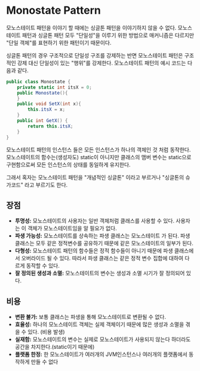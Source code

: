 # Monostate Pattern

모노스테이트 패턴을 이야기 할 때에는 싱글톤 패턴을 이야기하지 않을 수 없다. 모노스테이트 패턴과 싱글톤 패턴 모두 "단일성"을 이루기 위한 방법으로 매커니즘은 다르지만 "단일 객체"를 표현하기 위한 패턴이기 때문이다.

싱글톤 패턴의 경우 구조적으로 단일성 구조를 강제하는 반면 모노스테이트 패턴은 구조적인 강제 대신 단일성이 있는 "행위"를 강제한다. 모노스테이트 패턴의 예시 코드는 다음과 같다.

```csharp
public class Monostate {
	private static int itsX = 0;
	public Monostate(){
	}
	public void SetX(int x){
		this.itsX = x;
	}
	public int GetX() {
		return this.itsX;
	}
}
```

모노스테이트 패턴의 인스턴스 들은 모든 인스턴스가 하나의 객체인 것 처럼 동작한다. 모노스테이트의 함수는(생성자도) static이 아니지만 클래스의 맴버 변수는 static으로 구현함으로써 모든 인스턴스의 상태를 동일하게 유지한다.

그래서 혹자는 모노스테이트 패턴을 "개념적인 싱글톤" 이라고 부르거나 "싱글톤의 슈가코드" 라고 부르기도 한다.

## 장점

- **투명성:** 모노스테이트의 사용자는 일반 객체처럼 클래스를 사용할 수 있다. 사용자는 이 객체가 모노스테이트임을 알 필요가 없다.
- **파생 가능성:** 모노스테이트를 상속하는 파생 클래스는 모노스테이트 가 된다. 파생 클래스는 모두 같은 정적변수를 공유하기 때문에 같은 모노스테이트의 일부가 된다.
- **다형성:** 모노스테이트 패턴의 함수들은 정적 함수들이 아니기 때문에 파생 클래스에서 오버라이드 될 수 있다. 따라서 파생 클래스는 같은 정적 변수 집합에 대하여 다르게 동작할 수 있다.
- **잘 정의된 생성과 소멸:** 모노스테이트의 변수는 생성과 소멸 시기가 잘 정의되어 있다.

 

## 비용

- **변환 불가:** 보통 클래스는 파생을 통해 모노스테이트로 변환될 수 없다.
- **효율성:** 하나의 모노스테이트 객체는 실제 객체이기 때문에 많은 생성과 소멸을 겪을 수 있다. (비용 발생)
- **실재함:** 모노스테이트의 변수는 실제로 모노스테이트가 사용되지 않는다 하더라도 공간을 차지한다.(static이기 때문에)
- **플랫폼 한정:** 한 모노스테이트가 여러개의 JVM인스턴스나 여러개의 플랫폼에서 동작하게 만들 수 없다
